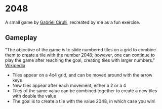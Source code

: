 # 2048
A small game by [Gabriel Cirulli](https://github.com/gabrielecirulli/2048), recreated by me as a fun exercise.

## Gameplay
"The objective of the game is to slide numbered tiles on a grid to combine them to create a tile with the number 2048; however, one can continue to play the game after reaching the goal, creating tiles with larger numbers." [Wikipedia](https://en.wikipedia.org/wiki/2048_(video_game))

- Tiles appear on a 4x4 grid, and can be moved around with the arrow keys
- New tiles appear after each movement, either a 2 or a 4
- Tiles of the same value can be combined together to create a new tiles with double the value
- The goal is to create a tile with the value 2048, in which case you win!
